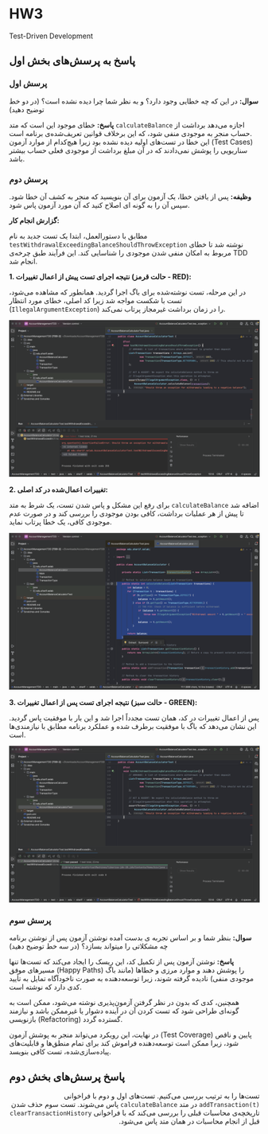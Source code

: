 # HW3
Test-Driven Development

## پاسخ به پرسش‌های بخش اول

### پرسش اول
**سوال:** در این که چه خطایی وجود دارد؟ و به نظر شما چرا دیده نشده است؟ (در دو خط توضیح دهید)

**پاسخ:**
خطای موجود این است که متد `calculateBalance` اجازه می‌دهد برداشت از حساب منجر به موجودی منفی شود، که این برخلاف قوانین تعریف‌شده‌ی برنامه است.  
این خطا در تست‌های اولیه دیده نشده بود زیرا هیچ‌کدام از موارد آزمون (Test Cases) سناریویی را پوشش نمی‌دادند که در آن مبلغ برداشت از موجودی فعلی حساب بیشتر باشد.

### پرسش دوم

**وظیفه:** پس از یافتن خطا، یک آزمون برای آن بنویسید که منجر به کشف آن خطا شود. سپس آن را به گونه ای اصلاح کنید که آن مورد آزمون پاس شود.

**گزارش انجام کار:**

مطابق با دستورالعمل، ابتدا یک تست جدید به نام `testWithdrawalExceedingBalanceShouldThrowException` نوشته شد تا خطای مربوط به امکان منفی شدن موجودی را شناسایی کند. این فرآیند طبق چرخه‌ی TDD انجام شد.

**1. نتیجه اجرای تست پیش از اعمال تغییرات (حالت قرمز - RED):**

در این مرحله، تست نوشته‌شده برای باگ اجرا گردید. همانطور که مشاهده می‌شود، تست با شکست مواجه شد زیرا کد اصلی، خطای مورد انتظار (`IllegalArgumentException`) را در زمان برداشت غیرمجاز پرتاب نمی‌کند.

![نتیجه تست ناموفق](report-images/1.png)

**2. تغییرات اعمال‌شده در کد اصلی:**

برای رفع این مشکل و پاس شدن تست، یک شرط به متد `calculateBalance` اضافه شد تا پیش از هر عملیات برداشت، کافی بودن موجودی را بررسی کند و در صورت عدم موجودی کافی، یک خطا پرتاب نماید.

![کد اعمال شده برای رفع خطا](report-images/2.png)

**3. نتیجه اجرای تست پس از اعمال تغییرات (حالت سبز - GREEN):**

پس از اعمال تغییرات در کد، همان تست مجدداً اجرا شد و این بار با موفقیت پاس گردید. این نشان می‌دهد که باگ با موفقیت برطرف شده و عملکرد برنامه مطابق با نیازمندی‌ها است.

![نتیجه تست موفق](report-images/3.png)

### پرسش سوم
**سوال:** بنظر شما و بر اساس تجربه ی بدست آمده نوشتن آزمون پس از نوشتن برنامه چه مشکلاتی را میتواند بسازد؟ (در سه خط توضیح دهید)

**پاسخ:**
نوشتن آزمون پس از تکمیل کد، این ریسک را ایجاد می‌کند که تست‌ها تنها مسیرهای موفق (Happy Paths) را پوشش دهند و موارد مرزی و خطاها (مانند باگ موجودی منفی) نادیده گرفته شوند، زیرا توسعه‌دهنده به صورت ناخودآگاه تمایل به تأیید کدی دارد که نوشته است.

همچنین، کدی که بدون در نظر گرفتن آزمون‌پذیری نوشته می‌شود، ممکن است به گونه‌ای طراحی شود که تست کردن آن در آینده دشوار یا غیرممکن باشد و نیازمند بازنویسی (Refactoring) گسترده گردد.

در نهایت، این رویکرد می‌تواند منجر به پوشش آزمون (Test Coverage) پایین و ناقص شود، زیرا ممکن است توسعه‌دهنده فراموش کند برای تمام منطق‌ها و قابلیت‌های پیاده‌سازی‌شده، تست کافی بنویسد.

## پاسخ پرسش‌های بخش دوم
<div dir="rtl">
تست‌ها را به ترتیب بررسی می‌کنیم. تست‌های اول و دوم با فراخوانی <code>addTransaction(t)</code> در متد <code>calculateBalance</code> پاس می‌شوند.
تست سوم حذف شدن تاریخچه‌ی محاسبات قبلی را بررسی می‌کند که با فراخوانی <code>clearTransactionHistory</code> قبل از انجام محاسبات در همان متد پاس می‌شود.
</div>
